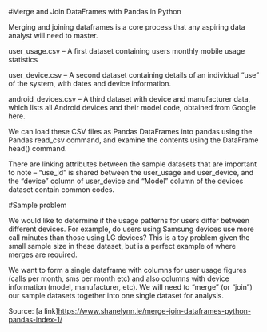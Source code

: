 #Merge and Join DataFrames with Pandas in Python

Merging and joining dataframes is a core process that any aspiring data analyst will need to master.


user_usage.csv – A first dataset containing users monthly mobile usage
                 statistics

user_device.csv – A second dataset containing details of an individual
                  “use” of the system, with dates and device information.

android_devices.csv – A third dataset with device and manufacturer data,
                      which lists all Android devices and their model code, obtained from Google here.

We can load these CSV files as Pandas DataFrames into pandas using the Pandas read_csv command, and examine the contents using the DataFrame head() command.

There are linking attributes between the sample datasets that are important to note – “use_id” is shared between the user_usage and user_device, and the “device” column of user_device and “Model” column of the devices dataset contain common codes.

#Sample problem              

We would like to determine if the usage patterns for users differ between different devices. For example, do users using Samsung devices use more call minutes than those using LG devices? This is a toy problem given the small sample size in these dataset, but is a perfect example of where merges are required.

We want to form a single dataframe with columns for user usage figures (calls per month, sms per month etc) and also columns with device information (model, manufacturer, etc). We will need to “merge” (or “join”) our sample datasets together into one single dataset for analysis.





Source: [a link]https://www.shanelynn.ie/merge-join-dataframes-python-pandas-index-1/        
